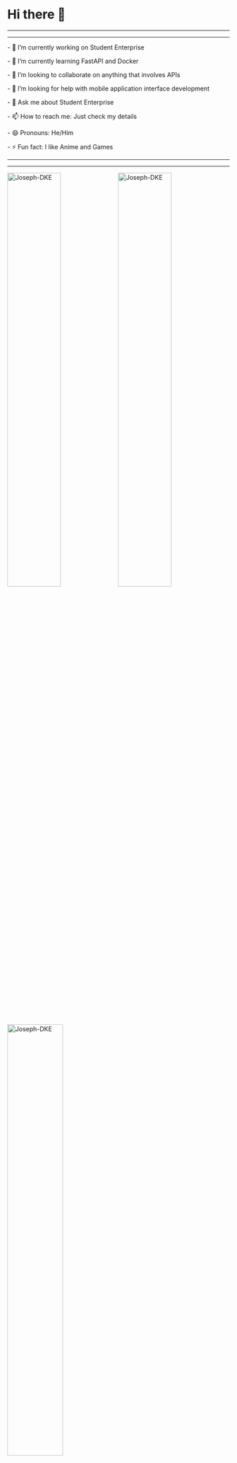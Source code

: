 <div>
  <h1> Hi there 👋</h1>
</div>
<div>
  <hr>
  <hr>
</div>
<div>
<p>  - 🔭 I’m currently working on Student Enterprise </p>
<p>  - 🌱 I’m currently learning FastAPI and Docker </p>
<p>  - 👯 I’m looking to collaborate on anything that involves APIs </p>
<p>  - 🤔 I’m looking for help with mobile application interface development </p>
<p>  - 💬 Ask me about Student Enterprise </p>
<p>  - 📫 How to reach me: Just check my details </p>
<p>  - 😄 Pronouns: He/Him </p>
<p>  - ⚡ Fun fact: I like Anime and Games </p>
</div>
<div>
  <hr>
  <hr>
</div>
<div><p>
  <img align="center" width="49%" src="https://github-readme-streak-stats.herokuapp.com/?user=Joseph-DKE" alt="Joseph-DKE" />
  <img align="center" width="49%"  src="https://github-readme-stats.vercel.app/api?username=Joseph-DKE&show_icons=true&locale=en" alt="Joseph-DKE" />
  </p></div>
<div><p>
  <img align="center" width="50%" src="https://github-readme-stats.vercel.app/api/top-langs/?username=Joseph-DKE&theme=synthwave" alt="Joseph-DKE" />
  </p></div>
